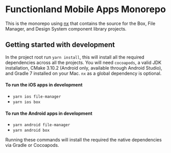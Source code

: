 # Functionland Mobile Apps Monorepo

This is the monorepo using [nx](https://nx.dev) that contains the source for the Box, File Manager, and Design System component library projects.

## Getting started with development

In the project root run `yarn install`, this will install all the required dependencies across all the projects. You will need `cocoapods`, a valid JDK installation, CMake 3.10.2 (Android only, available through Android Studio), and Gradle 7 installed on your Mac. `nx` as a global dependency is optional.

#### To run the iOS apps in development

- `yarn ios file-manager`
- `yarn ios box`

#### To run the Android apps in development

- `yarn android file-manager`
- `yarn android box`

Running these commands will install the required the native dependencies via Gradle or Cocoapods.
